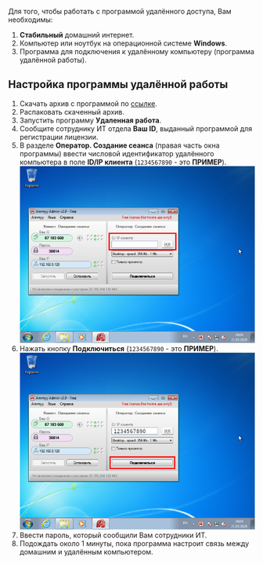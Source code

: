 Для того, чтобы работать с программой удалённого доступа, Вам необходимы:

1. **Стабильный** домашний интернет.
2. Компьютер или ноутбук на операционной системе **Windows**.
3. Программа для подключения к удалённому компьютеру (программа удалённой работы).

## Настройка программы удалённой работы

1. Скачать архив с программой по [ссылке](https://github.com/ru-aoesp/ru-aoesp.github.io/raw/master/storage/Удаленная_работа.zip).
2. Распаковать скаченный архив.
3. Запустить программу **Удаленная работа**.
4. Сообщите сотруднику ИТ отдела **Ваш ID**, выданный программой для регистрации лицензии.
5. В разделе **Оператор. Создание сеанса** (правая часть окна программы) ввести числовой идентификатор удалённого компьютера в поле **ID/IP клиента** (`1234567890` - это **ПРИМЕР**).
[![](assets/img/0007.png)](assets/img/0007.png)
6. Нажать кнопку **Подключиться** (`1234567890` - это **ПРИМЕР**).
[![](assets/img/0007_01.png)](assets/img/0007_01.png)
7. Ввести пароль, который сообщили Вам сотрудники ИТ.
8. Подождать около 1 минуты, пока программа настроит связь между домашним и удалённым компьютером.
